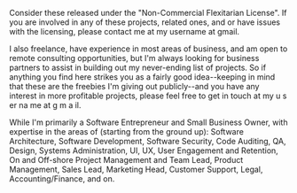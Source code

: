Consider these released under the "Non-Commercial Flexitarian License". If you are involved in any of these projects, related ones, and or have issues with the licensing, please contact me at my username at gmail.

I also freelance, have experience in most areas of business, and am open to remote consulting opportunities, but I'm always looking for business partners to assist in building out my never-ending list of projects. So if anything you find here strikes you as a fairly good idea--keeping in mind that these are the freebies I'm giving out publicly--and you have any interest in more profitable projects, please feel free to get in touch at my u s er na me at g m a il.

While I'm primarily a Software Entrepreneur and Small Business Owner, with expertise in the areas of (starting from the ground up): Software Architecture, Software Development, Software Security, Code Auditing, QA, Design, Systems Administration, UI, UX, User Engagement and Retention, On and Off-shore Project Management and Team Lead, Product Management, Sales Lead, Marketing Head, Customer Support, Legal, Accounting/Finance, and on.
